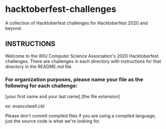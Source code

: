 # hacktoberfest-challenges

A collection of Hacktoberfest challenges for Hacktoberfest 2020 and beyond.

## INSTRUCTIONS

Welcome to the WIU Computer Science Association's 2020 Hacktoberfest challenges. There are challenges in each directory with instructions for that directory in the README.md file.

### For organization purposes, please name your file as the following for each challenge:
[your first name and your last name].[the file extension] 

ex: evancolwell.cbl

Please don't commit compiled files if you are using a compiled language, just the source code is what we're looking for.
